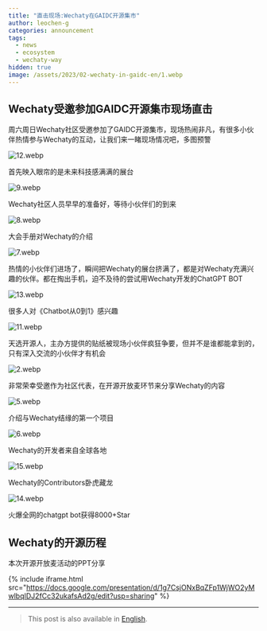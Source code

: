 ```yaml
---
title: "直击现场:Wechaty在GAIDC开源集市"
author: leochen-g
categories: announcement
tags:
  - news
  - ecosystem
  - wechaty-way
hidden: true
image: /assets/2023/02-wechaty-in-gaidc-en/1.webp
---
```


## Wechaty受邀参加GAIDC开源集市现场直击

周六周日Wechaty社区受邀参加了GAIDC开源集市，现场热闹非凡，有很多小伙伴热情参与Wechaty的互动，让我们来一睹现场情况吧，多图预警

![12.webp](/assets/2023/02-wechaty-in-gaidc-en/12.webp)

首先映入眼帘的是未来科技感满满的展台

![9.webp](/assets/2023/02-wechaty-in-gaidc-en/9.webp)

Wechaty社区人员早早的准备好，等待小伙伴们的到来

![8.webp](/assets/2023/02-wechaty-in-gaidc-en/8.webp)

大会手册对Wechaty的介绍

![7.webp](/assets/2023/02-wechaty-in-gaidc-en/7.webp)

热情的小伙伴们进场了，瞬间把Wechaty的展台挤满了，都是对Wechaty充满兴趣的伙伴。都在掏出手机，迫不及待的尝试用Wechaty开发的ChatGPT BOT

![13.webp](/assets/2023/02-wechaty-in-gaidc-en/13.webp)

很多人对《Chatbot从0到1》感兴趣

![11.webp](/assets/2023/02-wechaty-in-gaidc-en/11.webp)

天选开源人，主办方提供的贴纸被现场小伙伴疯狂争要，但并不是谁都能拿到的，只有深入交流的小伙伴才有机会

![2.webp](/assets/2023/02-wechaty-in-gaidc-en/2.webp)

非常荣幸受邀作为社区代表，在开源开放麦环节来分享Wechaty的内容

![5.webp](/assets/2023/02-wechaty-in-gaidc-en/5.webp)

介绍与Wechaty结缘的第一个项目

![6.webp](/assets/2023/02-wechaty-in-gaidc-en/6.webp)

Wechaty的开发者来自全球各地

![15.webp](/assets/2023/02-wechaty-in-gaidc-en/15.webp)

Wechaty的Contributors卧虎藏龙

![14.webp](/assets/2023/02-wechaty-in-gaidc-en/14.webp)

火爆全网的chatgpt bot获得8000+Star

## Wechaty的开源历程

本次开源开放麦活动的PPT分享

{% include iframe.html src="https://docs.google.com/presentation/d/1g7CsjONxBqZFp1WjWO2yMwlbqIDJ2fCc32ukafsAd2g/edit?usp=sharing" %}

---

> This post is also available in [English](/2023/02/26/wechaty-in-gaidc-en/).
